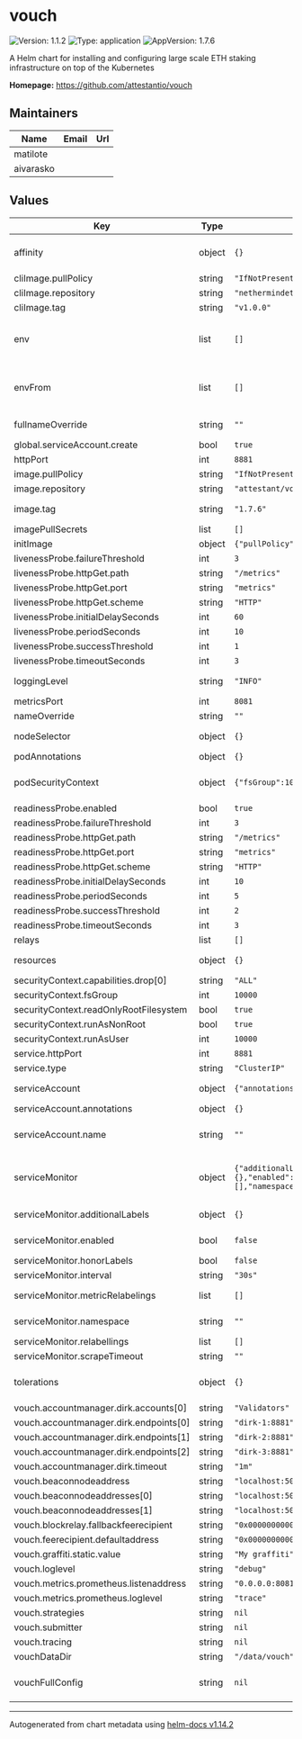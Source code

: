 
# vouch

![Version: 1.1.2](https://img.shields.io/badge/Version-1.1.2-informational?style=flat-square) ![Type: application](https://img.shields.io/badge/Type-application-informational?style=flat-square) ![AppVersion: 1.7.6](https://img.shields.io/badge/AppVersion-1.7.6-informational?style=flat-square)

A Helm chart for installing and configuring large scale ETH staking infrastructure on top of the Kubernetes

**Homepage:** <https://github.com/attestantio/vouch>

## Maintainers

| Name | Email | Url |
| ---- | ------ | --- |
| matilote |  |  |
| aivarasko |  |  |

## Values

| Key | Type | Default | Description |
|-----|------|---------|-------------|
| affinity | object | `{}` | Affinity for pod assignment ref: https://kubernetes.io/docs/concepts/configuration/assign-pod-node/#affinity-and-anti-affinity  |
| cliImage.pullPolicy | string | `"IfNotPresent"` |  |
| cliImage.repository | string | `"nethermindeth/keystores-cli"` |  |
| cliImage.tag | string | `"v1.0.0"` |  |
| env | list | `[]` | Additional environment variables to set in the container.  Vouch requires the following environment variables: `ESO_DB_KEYSTORE_URL`, `vouch-ca.crt` base64 encoded, `vouch-ca.key` base64 encoded  |
| envFrom | list | `[]` | Additional environment variables to set in the container from secrets or configmaps.  Vouch requires the following environment variables: `ESO_DB_KEYSTORE_URL`, `vouch-ca.crt` base64 encoded, `vouch-ca.key` base64 encoded  |
| fullnameOverride | string | `""` | Provide a name to substitute for the full names of resources  |
| global.serviceAccount.create | bool | `true` |  |
| httpPort | int | `8881` | Port on which vouch HTTP listens.  |
| image.pullPolicy | string | `"IfNotPresent"` |  |
| image.repository | string | `"attestant/vouch"` |  |
| image.tag | string | `"1.7.6"` | Overrides the image tag whose default is the chart appVersion. |
| imagePullSecrets | list | `[]` |  |
| initImage | object | `{"pullPolicy":"IfNotPresent","repository":"bash","tag":"5.2"}` | Init image is used to chown data volume, etc.  |
| livenessProbe.failureThreshold | int | `3` |  |
| livenessProbe.httpGet.path | string | `"/metrics"` |  |
| livenessProbe.httpGet.port | string | `"metrics"` |  |
| livenessProbe.httpGet.scheme | string | `"HTTP"` |  |
| livenessProbe.initialDelaySeconds | int | `60` |  |
| livenessProbe.periodSeconds | int | `10` |  |
| livenessProbe.successThreshold | int | `1` |  |
| livenessProbe.timeoutSeconds | int | `3` |  |
| loggingLevel | string | `"INFO"` | Sets logging verbosity. Log levels are OFF, FATAL, WARN, INFO, DEBUG, TRACE, ALL. |
| metricsPort | int | `8081` | The port (TCP) on which Prometheus accesses metrics  |
| nameOverride | string | `""` | Provide a name in place of operator for `app:` labels  |
| nodeSelector | object | `{}` | Node labels for pod assignment ref: https://kubernetes.io/docs/user-guide/node-selection/  |
| podAnnotations | object | `{}` |  |
| podSecurityContext | object | `{"fsGroup":1000,"runAsUser":1000}` | Pod Security Context ref: https://kubernetes.io/docs/tasks/configure-pod-container/security-context/  |
| readinessProbe.enabled | bool | `true` |  |
| readinessProbe.failureThreshold | int | `3` |  |
| readinessProbe.httpGet.path | string | `"/metrics"` |  |
| readinessProbe.httpGet.port | string | `"metrics"` |  |
| readinessProbe.httpGet.scheme | string | `"HTTP"` |  |
| readinessProbe.initialDelaySeconds | int | `10` |  |
| readinessProbe.periodSeconds | int | `5` |  |
| readinessProbe.successThreshold | int | `2` |  |
| readinessProbe.timeoutSeconds | int | `3` |  |
| relays | list | `[]` |  |
| resources | object | `{}` | Configure resource requests and limits. ref: http://kubernetes.io/docs/user-guide/compute-resources/  |
| securityContext.capabilities.drop[0] | string | `"ALL"` |  |
| securityContext.fsGroup | int | `10000` |  |
| securityContext.readOnlyRootFilesystem | bool | `true` |  |
| securityContext.runAsNonRoot | bool | `true` |  |
| securityContext.runAsUser | int | `10000` |  |
| service.httpPort | int | `8881` |  |
| service.type | string | `"ClusterIP"` |  |
| serviceAccount | object | `{"annotations":{},"name":""}` | ref: https://kubernetes.io/docs/tasks/configure-pod-container/configure-service-account/  |
| serviceAccount.annotations | object | `{}` | Annotations to add to the service account |
| serviceAccount.name | string | `""` | The name of the service account to use. If not set and create is true, a name is generated using the fullname template |
| serviceMonitor | object | `{"additionalLabels":{},"enabled":false,"honorLabels":false,"interval":"30s","metricRelabelings":[],"namespace":"","relabellings":[],"scrapeTimeout":""}` | Prometheus Service Monitor ref: https://github.com/coreos/prometheus-operator      https://github.com/coreos/prometheus-operator/blob/master/Documentation/api.md#endpoint  |
| serviceMonitor.additionalLabels | object | `{}` | Additional labels that can be used so ServiceMonitor resource(s) can be discovered by Prometheus  |
| serviceMonitor.enabled | bool | `false` | ServiceMonitor resource(s) for scraping metrics using PrometheusOperator  |
| serviceMonitor.honorLabels | bool | `false` | Specify honorLabels parameter to add the scrape endpoint  |
| serviceMonitor.interval | string | `"30s"` | The interval at which metrics should be scraped  |
| serviceMonitor.metricRelabelings | list | `[]` | Metrics RelabelConfigs to apply to samples before ingestion.  |
| serviceMonitor.namespace | string | `""` | The namespace in which the ServiceMonitor will be created  |
| serviceMonitor.relabellings | list | `[]` | RelabelConfigs to apply to samples before scraping.  |
| serviceMonitor.scrapeTimeout | string | `""` | The timeout after which the scrape is ended  |
| tolerations | object | `{}` | Tolerations for pod assignment ref: https://kubernetes.io/docs/concepts/configuration/taint-and-toleration/  |
| vouch.accountmanager.dirk.accounts[0] | string | `"Validators"` |  |
| vouch.accountmanager.dirk.endpoints[0] | string | `"dirk-1:8881"` |  |
| vouch.accountmanager.dirk.endpoints[1] | string | `"dirk-2:8881"` |  |
| vouch.accountmanager.dirk.endpoints[2] | string | `"dirk-3:8881"` |  |
| vouch.accountmanager.dirk.timeout | string | `"1m"` |  |
| vouch.beaconnodeaddress | string | `"localhost:5052"` |  |
| vouch.beaconnodeaddresses[0] | string | `"localhost:5051"` |  |
| vouch.beaconnodeaddresses[1] | string | `"localhost:5052"` |  |
| vouch.blockrelay.fallbackfeerecipient | string | `"0x0000000000000000000000000000000000000001"` |  |
| vouch.feerecipient.defaultaddress | string | `"0x0000000000000000000000000000000000000001"` |  |
| vouch.graffiti.static.value | string | `"My graffiti"` |  |
| vouch.loglevel | string | `"debug"` |  |
| vouch.metrics.prometheus.listenaddress | string | `"0.0.0.0:8081"` |  |
| vouch.metrics.prometheus.loglevel | string | `"trace"` |  |
| vouch.strategies | string | `nil` |  |
| vouch.submitter | string | `nil` |  |
| vouch.tracing | string | `nil` |  |
| vouchDataDir | string | `"/data/vouch"` |  |
| vouchFullConfig | string | `nil` | use vouchFullConfig: to provide all vouch.yaml values use vouch: to populate good defaults and to do minimal changes |

----------------------------------------------
Autogenerated from chart metadata using [helm-docs v1.14.2](https://github.com/norwoodj/helm-docs/releases/v1.14.2)

